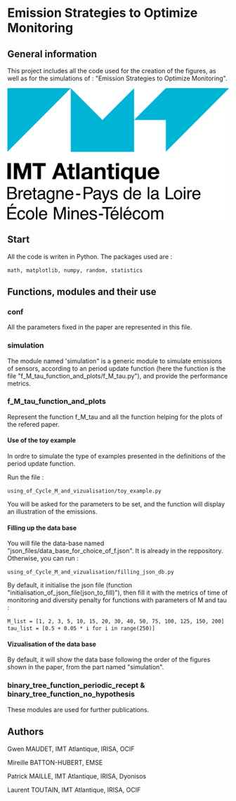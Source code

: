 # Emission Strategies to Optimize Monitoring

## General information
This project includes all the code used for the creation of the figures, as well as for the simulations of : "Emission Strategies to Optimize Monitoring". 

![](https://github.com/gwenmaudet/emission_strategies_to_optimize_monitoring/blob/master/images/Logo_IMT_Atlantique.png)


## Start
All the code is writen in Python. The packages used are :

    math, matplotlib, numpy, random, statistics
    
## Functions, modules and their use
### conf
All the parameters fixed in the paper are represented in this file.

### simulation
The module named 'simulation" is a generic module to simulate emissions of sensors, according to an period update function (here the function is the file "f_M_tau_function_and_plots/f_M_tau.py"), and provide the performance metrics.

### f_M_tau_function_and_plots
Represent the function f_M_tau and all the function helping for the plots of the refered paper.
#### Use of the toy example
In ordre to simulate the type of examples presented in the definitions of the period update function.

Run the file :
```
using_of_Cycle_M_and_vizualisation/toy_example.py
```
You will be asked for the parameters to be set, and the function will display an illustration of the emissions.
#### Filling up the data base
You will file the data-base named "json_files/data_base_for_choice_of_f.json". It is already in the reppository. Otherwise, you can run :
```
using_of_Cycle_M_and_vizualisation/filling_json_db.py
```
By default, it initialise the json file (function "initialisation_of_json_file(json_to_fill)"), then fill it with the metrics of time of monitoring and diversity penalty for functions with parameters of M and tau : 
```
M_list = [1, 2, 3, 5, 10, 15, 20, 30, 40, 50, 75, 100, 125, 150, 200]
tau_list = [0.5 + 0.05 * i for i in range(250)]
```

#### Vizualisation of the data base 
By default, it will show the data base following the order of the figures shown in the paper, from the part named "simulation".


### binary_tree_function_periodic_recept & binary_tree_function_no_hypothesis
These modules are used for further publications.

## Authors
Gwen MAUDET, IMT Atlantique, IRISA, OCIF

Mireille BATTON-HUBERT, EMSE

Patrick MAILLE, IMT Atlantique, IRISA, Dyonisos

Laurent TOUTAIN, IMT Atlantique, IRISA, OCIF



